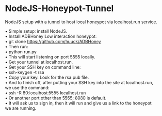 # NodeJS-Honeypot-Tunnel
NodeJS setup with a tunnel to host local honeypot via localhost.run service.

• Simple setup: install NodeJS. 
<br>
• Install ADBHoney Low interaction honeypot:
<br>
• git clone https://github.com/huuck/ADBHoney
<br>
• Then run: 
<br>
• python run.py
<br>
• This will start listening on port 5555 locally.
<br>
• Get your tunnel at localhost.run.
<br>
• Get your SSH key on command line: 
<br>
• ssh-keygen -t rsa
<br>
• Copy your key. Look for the rsa.pub file.
<br>
• And to finish off, after putting your SSH key into the site at localhost.run, we use the command:
<br>
• ssh -R 80:localhost:5555 localhost.run 
<br>
• Or another port other than 5555; 8080 is default.
<br>
• It will ask us to sign in, then it will run and give us a link to the honeypot we are running.

